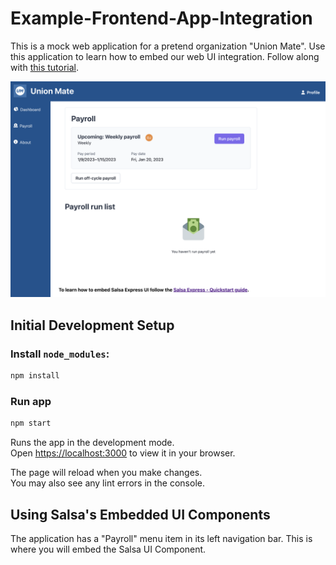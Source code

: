 # Example-Frontend-App-Integration

This is a mock web application for a pretend organization "Union Mate". Use this application to learn how to embed our web UI integration. Follow along with [this tutorial](https://docs.salsa.dev/docs/express-embedded-ui).

![Embedded Payroll Run](/public/payroll-demo.png "Embedded Payroll Run")

## Initial Development Setup

### Install `node_modules`:

```bash
npm install
```

### Run app

```bash
npm start
```

Runs the app in the development mode.\
Open [https://localhost:3000](https://localhost:3000) to view it in your browser.

The page will reload when you make changes.\
You may also see any lint errors in the console.

## Using Salsa's Embedded UI Components

The application has a "Payroll" menu item in its left navigation bar. This is where you will embed the Salsa UI Component.
